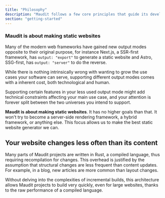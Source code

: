 ```yaml
---
title: "Philosophy"
description: "Maudit follows a few core principles that guide its development and design"
section: "getting-started"
---
```


### Maudit is about making static websites

Many of the modern web frameworks have gained new output modes opposite to their original purpose, for instance Next.js, a SSR-first framework, has `output: "export"` to generate a static website and Astro, SSG-first, has `output: "server"` to do the reverse.

While there is nothing intrinsically wrong with wanting to grow the use cases your software can serve, supporting different output modes comes with a inherent cost, both technological and human.

Supporting certain features in your less used output mode might add technical constraints affecting your main use case, and your attention is forever split between the two universes you intend to support.

**Maudit is about making static websites**. It has no higher goals than that. It won't try to become a server-side rendering framework, a hybrid framework, or anything else. This focus allows us to make the best static website generator we can.

## Your website changes less often than its content

Many parts of Maudit projects are written in Rust, a compiled language, thus requiring recompilation for changes. This overhead is justified by the assumption that structural changes are less frequent than content updates. For example, in a blog, new articles are more common than layout changes.

Without delving into the complexities of incremental builds, this architecture allows Maudit projects to build very quickly, even for large websites, thanks to the raw performance of a compiled language.
